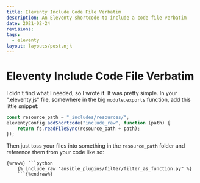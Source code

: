 ```yaml
---
title: Eleventy Include Code File Verbatim
description: An Eleventy shortcode to include a code file verbatim
date: 2021-02-24
revisions:
tags:
  - eleventy
layout: layouts/post.njk
---
```


# Eleventy Include Code File Verbatim

I didn't find what I needed, so I wrote it. It was pretty simple. In your ".eleventy.js" file, somewhere in the big `module.exports` function, add this little snippet:

```js
const resource_path = "_includes/resources/";
eleventyConfig.addShortcode("include_raw", function (path) {
	return fs.readFileSync(resource_path + path);
});
```

Then just toss your files into something in the `resource_path` folder and reference them from your code like so:

````jinja2
{%raw%}	```python
	{% include_raw "ansible_plugins/filter/filter_as_function.py" %}
	```{%endraw%}
````
